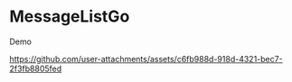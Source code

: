 # MessageListGo

Demo

https://github.com/user-attachments/assets/c6fb988d-918d-4321-bec7-2f3fb8805fed

